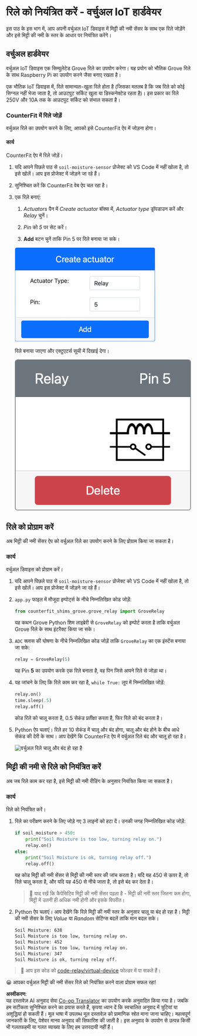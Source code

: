 <!--
CO_OP_TRANSLATOR_METADATA:
{
  "original_hash": "f8f541ee945545017a51aaf309aa37c3",
  "translation_date": "2025-08-25T16:53:17+00:00",
  "source_file": "2-farm/lessons/3-automated-plant-watering/virtual-device-relay.md",
  "language_code": "hi"
}
-->
# रिले को नियंत्रित करें - वर्चुअल IoT हार्डवेयर

इस पाठ के इस भाग में, आप अपनी वर्चुअल IoT डिवाइस में मिट्टी की नमी सेंसर के साथ एक रिले जोड़ेंगे और इसे मिट्टी की नमी के स्तर के आधार पर नियंत्रित करेंगे।

## वर्चुअल हार्डवेयर

वर्चुअल IoT डिवाइस एक सिम्युलेटेड Grove रिले का उपयोग करेगा। यह प्रयोग को भौतिक Grove रिले के साथ Raspberry Pi का उपयोग करने जैसा बनाए रखता है।

एक भौतिक IoT डिवाइस में, रिले सामान्यतः-खुला रिले होता है (जिसका मतलब है कि जब रिले को कोई सिग्नल नहीं भेजा जाता है, तो आउटपुट सर्किट खुला या डिस्कनेक्टेड रहता है)। इस प्रकार का रिले 250V और 10A तक के आउटपुट सर्किट को संभाल सकता है।

### CounterFit में रिले जोड़ें

वर्चुअल रिले का उपयोग करने के लिए, आपको इसे CounterFit ऐप में जोड़ना होगा।

#### कार्य

CounterFit ऐप में रिले जोड़ें।

1. यदि आपने पिछले पाठ से `soil-moisture-sensor` प्रोजेक्ट को VS Code में नहीं खोला है, तो इसे खोलें। आप इस प्रोजेक्ट में जोड़ने जा रहे हैं।

1. सुनिश्चित करें कि CounterFit वेब ऐप चल रहा है।

1. एक रिले बनाएं:

    1. *Actuators* पैन में *Create actuator* बॉक्स में, *Actuator type* ड्रॉपडाउन करें और *Relay* चुनें।

    1. *Pin* को *5* पर सेट करें।

    1. **Add** बटन चुनें ताकि Pin 5 पर रिले बनाया जा सके।

    ![रिले सेटिंग्स](../../../../../translated_images/counterfit-create-relay.fa7c40fd0f2f6afc33b35ea94fcb235085be4861e14e3fe6b9b7bcfc82d1c888.hi.png)

    रिले बनाया जाएगा और एक्टुएटर्स सूची में दिखाई देगा।

    ![रिले बनाया गया](../../../../../translated_images/counterfit-relay.bbf74c1dbdc8b9acd983367fcbd06703a402aefef6af54ddb28e11307ba8a12c.hi.png)

## रिले को प्रोग्राम करें

अब मिट्टी की नमी सेंसर ऐप को वर्चुअल रिले का उपयोग करने के लिए प्रोग्राम किया जा सकता है।

### कार्य

वर्चुअल डिवाइस को प्रोग्राम करें।

1. यदि आपने पिछले पाठ से `soil-moisture-sensor` प्रोजेक्ट को VS Code में नहीं खोला है, तो इसे खोलें। आप इस प्रोजेक्ट में जोड़ने जा रहे हैं।

1. `app.py` फाइल में मौजूदा इम्पोर्ट्स के नीचे निम्नलिखित कोड जोड़ें:

    ```python
    from counterfit_shims_grove.grove_relay import GroveRelay
    ```

    यह कथन Grove Python शिम लाइब्रेरी से `GroveRelay` को इम्पोर्ट करता है ताकि वर्चुअल Grove रिले के साथ इंटरैक्ट किया जा सके।

1. `ADC` क्लास की घोषणा के नीचे निम्नलिखित कोड जोड़ें ताकि `GroveRelay` का एक इंस्टेंस बनाया जा सके:

    ```python
    relay = GroveRelay(5)
    ```

    यह Pin **5** का उपयोग करके एक रिले बनाता है, वह पिन जिसे आपने रिले से जोड़ा था।

1. यह जांचने के लिए कि रिले काम कर रहा है, `while True:` लूप में निम्नलिखित जोड़ें:

    ```python
    relay.on()
    time.sleep(.5)
    relay.off()
    ```

    कोड रिले को चालू करता है, 0.5 सेकंड प्रतीक्षा करता है, फिर रिले को बंद करता है।

1. Python ऐप चलाएं। रिले हर 10 सेकंड में चालू और बंद होगा, चालू और बंद होने के बीच आधे सेकंड की देरी के साथ। आप देखेंगे कि CounterFit ऐप में वर्चुअल रिले बंद और चालू हो रहा है।

    ![वर्चुअल रिले चालू और बंद हो रहा है](../../../../../images/virtual-relay-turn-on-off.gif)

## मिट्टी की नमी से रिले को नियंत्रित करें

अब जब रिले काम कर रहा है, इसे मिट्टी की नमी रीडिंग के अनुसार नियंत्रित किया जा सकता है।

### कार्य

रिले को नियंत्रित करें।

1. रिले का परीक्षण करने के लिए जोड़े गए 3 लाइनों को हटा दें। उनकी जगह निम्नलिखित कोड जोड़ें:

    ```python
    if soil_moisture > 450:
        print("Soil Moisture is too low, turning relay on.")
        relay.on()
    else:
        print("Soil Moisture is ok, turning relay off.")
        relay.off()
    ```

    यह कोड मिट्टी की नमी सेंसर से मिट्टी की नमी स्तर की जांच करता है। यदि यह 450 से ऊपर है, तो रिले चालू करता है, और यदि यह 450 से नीचे जाता है, तो इसे बंद कर देता है।

    > 💁 याद रखें कि कैपेसिटिव मिट्टी की नमी सेंसर पढ़ता है - मिट्टी की नमी स्तर जितना कम होगा, मिट्टी में उतनी ही अधिक नमी होगी और इसके विपरीत।

1. Python ऐप चलाएं। आप देखेंगे कि रिले मिट्टी की नमी स्तर के अनुसार चालू या बंद हो रहा है। मिट्टी की नमी सेंसर के लिए *Value* या *Random* सेटिंग्स बदलें ताकि मान बदल सके।

    ```output
    Soil Moisture: 638
    Soil Moisture is too low, turning relay on.
    Soil Moisture: 452
    Soil Moisture is too low, turning relay on.
    Soil Moisture: 347
    Soil Moisture is ok, turning relay off.
    ```

> 💁 आप इस कोड को [code-relay/virtual-device](../../../../../2-farm/lessons/3-automated-plant-watering/code-relay/virtual-device) फोल्डर में पा सकते हैं।

😀 आपका वर्चुअल मिट्टी की नमी सेंसर रिले को नियंत्रित करने वाला प्रोग्राम सफल रहा!

**अस्वीकरण**:  
यह दस्तावेज़ AI अनुवाद सेवा [Co-op Translator](https://github.com/Azure/co-op-translator) का उपयोग करके अनुवादित किया गया है। जबकि हम सटीकता सुनिश्चित करने का प्रयास करते हैं, कृपया ध्यान दें कि स्वचालित अनुवाद में त्रुटियां या अशुद्धियां हो सकती हैं। मूल भाषा में उपलब्ध मूल दस्तावेज़ को प्रामाणिक स्रोत माना जाना चाहिए। महत्वपूर्ण जानकारी के लिए, पेशेवर मानव अनुवाद की सिफारिश की जाती है। इस अनुवाद के उपयोग से उत्पन्न किसी भी गलतफहमी या गलत व्याख्या के लिए हम उत्तरदायी नहीं हैं।